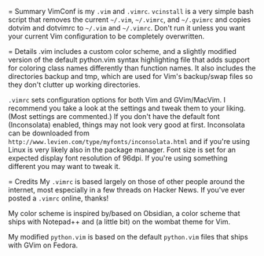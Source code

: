 = Summary
VimConf is my `.vim` and `.vimrc`. `vcinstall` is a very simple bash script that removes the current `~/.vim`, `~/.vimrc`, and `~/.gvimrc` and copies dotvim and dotvimrc to `~/.vim` and `~/.vimrc`. Don't run it unless you want your current Vim configuration to be completely overwritten.

= Details
.vim includes a custom color scheme, and a slightly modified version of the  default python.vim syntax highlighting file that adds support for coloring class names differently than function names. It also includes the directories backup and tmp, which are used for Vim's backup/swap files so they don't clutter up working directories.

`.vimrc` sets configuration options for both Vim and GVim/MacVim. I recommend you take a look at the settings and tweak them to your liking. (Most settings are commented.) If you don't have the default font (Inconsolata) enabled, things may not look very good at first. Inconsolata can be downloaded from `http://www.levien.com/type/myfonts/inconsolata.html` and if you're using Linux is very likely also in the package manager. Font size is set for an expected display font resolution of 96dpi. If you're using something different you may want to tweak it.

= Credits
My `.vimrc` is based largely on those of other people around the internet, most especially in a few threads on Hacker News. If you've ever posted a `.vimrc` online, thanks!

My color scheme is inspired by/based on Obsidian, a color scheme that ships with Notepad++ and (a little bit) on the wombat theme for Vim.

My modified `python.vim` is based on the default `python.vim` files that ships with GVim on Fedora.

